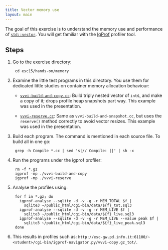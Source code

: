 ```yaml
---
title: Vector memory use
layout: main
---
```


The goal of this exercise is to understand the memory use and performance of
[`std::vector`](http://www.cplusplus.com/reference/stl/vector/). You will get
familiar with the [IgProf](http://igprof.org) profiler tool.

Steps
-----

1. Go to the exercise directory:

        cd esc15/hands-on/memory

2. Examine the little test programs in this directory.  You use them for
   dedicated little studies on container memory allocation behaviour:

   - [`vvvi-build-and-copy.cc`]({{site.exercises_repo}}/hands-on/memory/vvvi-build-and-copy.cc):
     Build triply nested vector of `int`s, and make a copy of it; drops profile
     heap snapshots part way.  This example was used in the presentation.

   - [`vvvi-reserve.cc`]({{site.exercises_repo}}/hands-on/memory/vvvi-reserve.cc): Same as
     `vvvi-build-and-snapshot.cc`, but uses the `reserve()` method
     correctly to avoid vector resizes.  This example was used in the
     presentation.

3. Build each program.  The command is mentioned in each source file.  To
   build all in one go:

        grep -h Compile *.cc | sed 's|// Compile: ||' | sh -x

4. Run the programs under the igprof profiler:

        rm -f *.gz
        igprof -mp ./vvvi-build-and-copy
        igprof -mp ./vvvi-reserve

5. Analyse the profiles using:

        for f in *.gz; do
          igprof-analyse --sqlite -d -v -g -r MEM_TOTAL $f |
            sqlite3 ~/public_html/cgi-bin/data/${f}_tot.sql3
          igprof-analyse --sqlite -d -v -g -r MEM_LIVE $f |
            sqlite3 ~/public_html/cgi-bin/data/${f}_live.sql3
          igprof-analyse --sqlite -d -v -g -r MEM_LIVE --value peak $f |
            sqlite3 ~/public_html/cgi-bin/data/${f}_live_peak.sql3
        done

6. This results in profiles such as: `http://esc-gw.pd.infn.it:61100/~<student>/cgi-bin/igprof-navigator.py/vvvi-copy.gz_tot/`.


